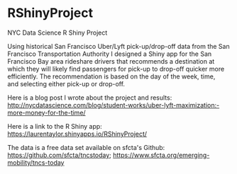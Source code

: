 # RShinyProject
NYC Data Science R Shiny Project 

Using historical San Francisco Uber/Lyft pick-up/drop-off data from the San Francisco Transportation Authority 
I designed a Shiny app for the San Francisco Bay area rideshare drivers that recommends a destination at which they will likely 
find passengers for pick-up to drop-off quicker more efficiently. The recommendation is based on the day of the week, time,  
and selecting either pick-up or drop-off. 

Here is a blog post I wrote about the project and results: http://nycdatascience.com/blog/student-works/uber-lyft-maximization:-more-money-for-the-time/

Here is a link to the R Shiny app: https://laurentaylor.shinyapps.io/RShinyProject/

The data is a free data set available on sfcta's Github: https://github.com/sfcta/tncstoday; https://www.sfcta.org/emerging-mobility/tncs-today

